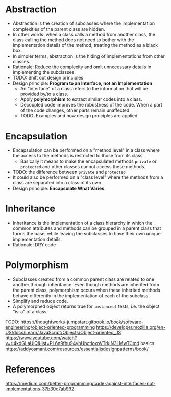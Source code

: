 # Abstraction
- Abstraction is the creation of subclasses where the implementation complexities of the parent class are hidden.
- In other words: when a class calls a method from another class, the class calling the method does not need to bother with the implementation details of the method, treating the method as a black box.
- In simpler terms, abstraction is the hiding of implementations from other classes.
- Rationale: Reduce the complexity and omit unnecessary details in implementing the subclasses.
- TODO: Shift out design principles
- Design principle: **Program to an Interface, not an Implementation**
	- An "interface" of a class refers to the information that will be provided by/to a class.
	- Apply **polymorphism** to extract similar codes into a class.
	- Decoupled code improves the robustness of the code. When a part of the code changes, other parts remain unaffected.
	- TODO: Examples and how design principles are applied.

# Encapsulation
- Encapsulation can be performed on a "method level" in a class where the access to the methods is restricted to those from its class.
	-	Basically it means to make the encapsulated methods `private` or `protected` and other classes cannot access these methods.
- TODO: the difference between `private` and `protected`
- It could also be performed on a "class level" where the methods from a class are separated into a class of its own.
- Design principle: **Encapsulate What Varies**

# Inheritance
- Inheritance is the implementation of a class hierarchy in which the common attributes and methods can be grouped in a parent class that forms the base, while leaving the subclasses to have their own unique implementation details.
- Rationale: DRY code

# Polymorphism
- Subclasses created from a common parent class are related to one another through inheritance. Even though methods are inherited from the parent class, polymorphism occurs when these inherited methods behave differently in the implementation of each of the subclass.
- Simplify and reduce code.
- A polymorphed object returns true for `instanceof` tests, i.e. the object "is-a" <something> of a class.


TODO: https://thoughtworks-jumpstart.gitbook.io/book/software-engineering/object-oriented-programming
https://developer.mozilla.org/en-US/docs/Learn/JavaScript/Objects/Object-oriented_JS
https://www.youtube.com/watch?v=rI4kdGLaUiQ&list=PL6n9fhu94yhUbctIoxoVTrklN3LMwTCmd basics
https://addyosmani.com/resources/essentialjsdesignpatterns/book/

# References
https://medium.com/better-programming/code-against-interfaces-not-implementations-37b30e7ab992
